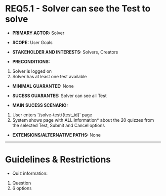 # REQ5.1 - Solver can see the Test to solve 

- **PRIMARY ACTOR:** Solver

- **SCOPE:** User Goals

- **STAKEHOLDER AND INTERESTS:** Solvers, Creators

- **PRECONDITIONS:**
1. Solver is logged on
2. Solver has at least one test available

- **MINIMAL GUARANTEE:** None

- **SUCESS GUARANTEE:** Solver can see all Test

- **MAIN SUCESS SCENARIO:** 
1. User enters '/solve-test/{test_id}' page
2. System shows page with ALL information* about the 20 quizzes from the selected Test, Submit and Cancel options

- **EXTENSIONS/ALTERNATIVE PATHS:** None

---

# Guidelines & Restrictions

- Quiz information:
1. Question 
2. 6 options
